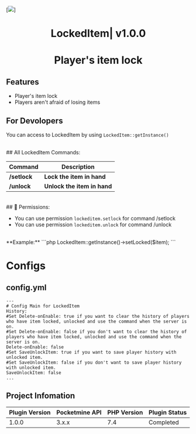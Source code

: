 [![](https://poggit.pmmp.io/shield.state/LockedItem)]
<div align="center">
<h1>LockedItem| v1.0.0<h1>
<p>Player's item lock</p>
</div>

## Features
- Player's item lock
- Players aren't afraid of losing items

## For Devolopers
You can access to LockedItem by using ```LockedItem::getInstance()```
 
 <br>
## All LockedItem Commands:

| **Command** | **Description** |
| --- | --- |
| **/setlock** | **Lock the item in hand** |
| **/unlock** | **Unlock the item in hand** |
<br>
## 📃  Permissions:

- You can use permission `lockeditem.setlock` for command /setlock
- You can use permission `lockeditem.unlock` for command /unlock
<br>
**Example:**
```php
LockedItem::getInstance()->setLocked($item);
```
 
 # Configs
## config.yml
 ```
 ---
# Config Main for LockedItem
History:
#Set Delete-onEnable: true if you want to clear the history of players who have item locked, unlocked and use the command when the server is on.
#Set Delete-onEnable: false if you don't want to clear the history of players who have item locked, unlocked and use the command when the server is on.
 Delete-onEnable: false
#Set SaveUnlockItem: true if you want to save player history with unlocked item.
#Set SaveUnlockItem: false if you don't want to save player history with unlocked item.
 SaveUnlockItem: false
...
 ```
## Project Infomation

| Plugin Version | Pocketmine API | PHP Version | Plugin Status |
|---|---|---|---|
| 1.0.0 | 3.x.x | 7.4 | Completed |
 
